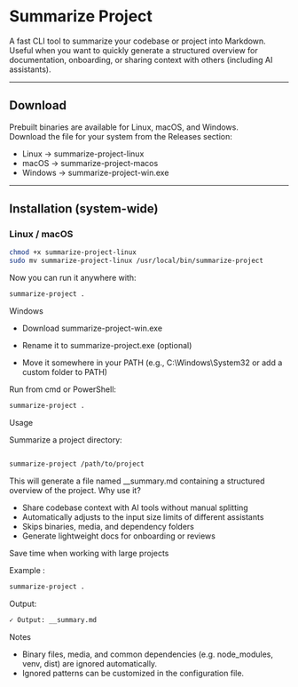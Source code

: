 # Summarize Project

A fast CLI tool to summarize your codebase or project into Markdown.  
Useful when you want to quickly generate a structured overview for documentation, onboarding, or sharing context with others (including AI assistants).

---

## Download

Prebuilt binaries are available for Linux, macOS, and Windows.  
Download the file for your system from the Releases section:

- Linux → summarize-project-linux
- macOS → summarize-project-macos
- Windows → summarize-project-win.exe

---

## Installation (system-wide)

### Linux / macOS
```bash
chmod +x summarize-project-linux
sudo mv summarize-project-linux /usr/local/bin/summarize-project
```

Now you can run it anywhere with:
```bash
summarize-project .
```
Windows

- Download summarize-project-win.exe
    
- Rename it to summarize-project.exe (optional)
    
- Move it somewhere in your PATH (e.g., C:\Windows\System32 or add a custom folder to PATH)
    
Run from cmd or PowerShell:

```bash
summarize-project .
```

Usage

Summarize a project directory:
```bash

summarize-project /path/to/project
```

This will generate a file named __summary.md containing a structured overview of the project.
Why use it?

- Share codebase context with AI tools without manual splitting
- Automatically adjusts to the input size limits of different assistants
- Skips binaries, media, and dependency folders
- Generate lightweight docs for onboarding or reviews

Save time when working with large projects

Example :
```bash
summarize-project .
```

Output:
```bash
✓ Output: __summary.md
```

Notes
- Binary files, media, and common dependencies (e.g. node_modules, venv, dist) are ignored automatically.
- Ignored patterns can be customized in the configuration file.
